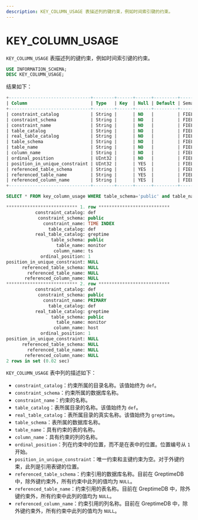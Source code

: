```yaml
---
description: KEY_COLUMN_USAGE 表描述列的键约束，例如时间索引键的约束。
---
```


# KEY_COLUMN_USAGE

`KEY_COLUMN_USAGE` 表描述列的键约束，例如时间索引键的约束。

```sql
USE INFORMATION_SCHEMA;
DESC KEY_COLUMN_USAGE;
```

结果如下：

```sql
+-------------------------------+--------+------+------+---------+---------------+
| Column                        | Type   | Key  | Null | Default | Semantic Type |
+-------------------------------+--------+------+------+---------+---------------+
| constraint_catalog            | String |      | NO   |         | FIELD         |
| constraint_schema             | String |      | NO   |         | FIELD         |
| constraint_name               | String |      | NO   |         | FIELD         |
| table_catalog                 | String |      | NO   |         | FIELD         |
| real_table_catalog            | String |      | NO   |         | FIELD         |
| table_schema                  | String |      | NO   |         | FIELD         |
| table_name                    | String |      | NO   |         | FIELD         |
| column_name                   | String |      | NO   |         | FIELD         |
| ordinal_position              | UInt32 |      | NO   |         | FIELD         |
| position_in_unique_constraint | UInt32 |      | YES  |         | FIELD         |
| referenced_table_schema       | String |      | YES  |         | FIELD         |
| referenced_table_name         | String |      | YES  |         | FIELD         |
| referenced_column_name        | String |      | YES  |         | FIELD         |
+-------------------------------+--------+------+------+---------+---------------+
```

```sql
SELECT * FROM key_column_usage WHERE table_schema='public' and table_name='monitor'\G
```

```sql
*************************** 1. row ***************************
           constraint_catalog: def
            constraint_schema: public
              constraint_name: TIME INDEX
                table_catalog: def
           real_table_catalog: greptime
                 table_schema: public
                   table_name: monitor
                  column_name: ts
             ordinal_position: 1
position_in_unique_constraint: NULL
      referenced_table_schema: NULL
        referenced_table_name: NULL
       referenced_column_name: NULL
*************************** 2. row ***************************
           constraint_catalog: def
            constraint_schema: public
              constraint_name: PRIMARY
                table_catalog: def
           real_table_catalog: greptime
                 table_schema: public
                   table_name: monitor
                  column_name: host
             ordinal_position: 1
position_in_unique_constraint: NULL
      referenced_table_schema: NULL
        referenced_table_name: NULL
       referenced_column_name: NULL
2 rows in set (0.02 sec)
```

`KEY_COLUMN_USAGE` 表中列的描述如下：

- `constraint_catalog`：约束所属的目录名称。该值始终为 `def`。
- `constraint_schema`：约束所属的数据库名称。
- `constraint_name`：约束的名称。
- `table_catalog`：表所属目录的名称。该值始终为 `def`。
- `real_table_catalog`：表所属目录的真实名称。该值始终为 `greptime`。
- `table_schema`：表所属的数据库名称。
- `table_name`：具有约束的表的名称。
- `column_name`：具有约束的列的名称。
- `ordinal_position`：列在约束中的位置，而不是在表中的位置。位置编号从 `1` 开始。
- `position_in_unique_constraint`：唯一约束和主键约束为空。对于外键约束，此列是引用表键的位置。
- `referenced_table_schema`：约束引用的数据库名称。目前在 GreptimeDB 中，除外键约束外，所有约束中此列的值均为 `NULL`。
- `referenced_table_name`：约束引用的表名称。目前在 GreptimeDB 中，除外键约束外，所有约束中此列的值均为 `NULL`。
- `referenced_column_name`：约束引用的列名称。目前在 GreptimeDB 中，除外键约束外，所有约束中此列的值均为 `NULL`。

